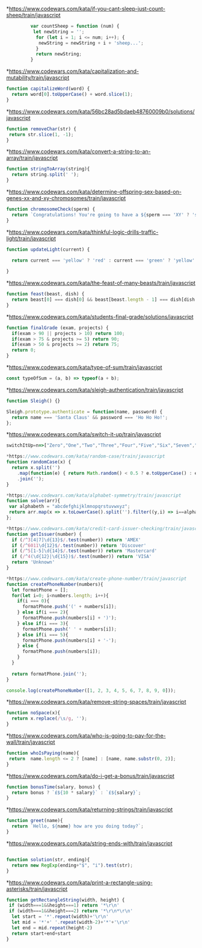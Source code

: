 
*https://www.codewars.com/kata/if-you-cant-sleep-just-count-sheep/train/javascript
```javascript
         var countSheep = function (num) {
          let newString = '';
           for (let i = 1; i <= num; i++); {
            newString = newString + i + 'sheep...';
           }
           return newString;
         }
```
*https://www.codewars.com/kata/capitalization-and-mutability/train/javascript
```javascript
function capitalizeWord(word) {
  return word[0].toUpperCase() + word.slice(1);
}
```
*https://www.codewars.com/kata/56bc28ad5bdaeb48760009b0/solutions/javascript
 ```javascript
function removeChar(str) {
  return str.slice(1, -1);
}
```
*https://www.codewars.com/kata/convert-a-string-to-an-array/train/javascript
```javascript
function stringToArray(string){
  return string.split(' ');
}
```
*https://www.codewars.com/kata/determine-offspring-sex-based-on-genes-xx-and-xy-chromosomes/train/javascript
```javascript
function chromosomeCheck(sperm) {
  return `Congratulations! You're going to have a ${sperm === 'XY' ? 'son' : 'daughter'}.`
}
```
*https://www.codewars.com/kata/thinkful-logic-drills-traffic-light/train/javascript
```javascript
function updateLight(current) {
  
  return current === 'yellow' ? 'red' : current === 'green' ? 'yellow' : 'green';

}
```
*https://www.codewars.com/kata/the-feast-of-many-beasts/train/javascript
```javascript
function feast(beast, dish) {
  return beast[0] === dish[0] && beast[beast.length - 1] === dish[dish.length - 1]
}
```
*https://www.codewars.com/kata/students-final-grade/solutions/javascript
```javascript
function finalGrade (exam, projects) {
  if(exam > 90 || projects > 10) return 100;
  if(exam > 75 & projects >= 5) return 90;
  if(exam > 50 & projects >= 2) return 75;
  return 0;
}
```
*https://www.codewars.com/kata/type-of-sum/train/javascript
```javascript
const typeOfSum = (a, b) => typeof(a + b);
```
*https://www.codewars.com/kata/sleigh-authentication/train/javascript
```javascript
function Sleigh() {}

Sleigh.prototype.authenticate = function(name, password) {
  return name === 'Santa Claus' && password === 'Ho Ho Ho!';
};
```
*https://www.codewars.com/kata/switch-it-up/train/javascript
```javascript
switchItUp=n=>["Zero","One","Two","Three","Four","Five","Six","Seven","Eight","Nine"][n]
```
```javascript
*https://www.codewars.com/kata/random-case/train/javascript
function randomCase(x) {
  return x.split('')
    .map(function(e) { return Math.random() < 0.5 ? e.toUpperCase() : e.toLowerCase(); })
    .join('');
}
```
 ```javascript
*https://www.codewars.com/kata/alphabet-symmetry/train/javascript
function solve(arr){  
  var alphabeth = "abcdefghijklmnopqrstuvwxyz";
  return arr.map(x => x.toLowerCase().split('').filter((y,i) => i==alphabeth.indexOf(y)).length);
};
```
```javascript
*https://www.codewars.com/kata/credit-card-issuer-checking/train/javascript
function getIssuer(number) {
  if (/^3[4|7]\d{13}$/.test(number)) return 'AMEX'
  if (/^6011\d{12}$/.test(number)) return 'Discover'
  if (/^5[1-5]\d{14}$/.test(number)) return 'Mastercard'
  if (/^4(\d{12}|\d{15})$/.test(number)) return 'VISA'
  return 'Unknown'
}
```
```javascript
*https://www.codewars.com/kata/create-phone-number/train/javascript
function createPhoneNumber(numbers){
  let formatPhone = [];
  for(let i=0; i<numbers.length; i++){
    if(i === 0){
      formatPhone.push('(' + numbers[i]);
    } else if(i === 2){
      formatPhone.push(numbers[i] + ')');
    } else if(i === 3){
      formatPhone.push(' ' + numbers[i]);
    } else if(i === 5){
      formatPhone.push(numbers[i] + '-');
    } else {
      formatPhone.push(numbers[i]);
    }
  }
  
  return formatPhone.join('');
}

console.log(createPhoneNumber([1, 2, 3, 4, 5, 6, 7, 8, 9, 0])); 
```
*https://www.codewars.com/kata/remove-string-spaces/train/javascript
```javascript
function noSpace(x){
  return x.replace(/\s/g, '');
}
```
*https://www.codewars.com/kata/who-is-going-to-pay-for-the-wall/train/javascript
```javascript
function whoIsPaying(name){
 return  name.length <= 2 ? [name] : [name, name.substr(0, 2)];
}
```

*https://www.codewars.com/kata/do-i-get-a-bonus/train/javascript
```javascript
function bonusTime(salary, bonus) {
  return bonus ? `£${10 * salary}` : `£${salary}`;
}
```
*https://www.codewars.com/kata/returning-strings/train/javascript
```javascript
function greet(name){
  return `Hello, ${name} how are you doing today?`;
}
```
*https://www.codewars.com/kata/string-ends-with/train/javascript
```javascript

function solution(str, ending){
  return new RegExp(ending+"$", "i").test(str);
}
```
*https://www.codewars.com/kata/print-a-rectangle-using-asterisks/train/javascript
```javascript
function getRectangleString(width, height) {
 if (width===1&&height===1) return '*\r\n'
 if (width===1&&height===2) return '*\r\n*\r\n'
  let start = '*'.repeat(width)+'\r\n'
  let mid = '*'+' '.repeat(width-2)+'*'+'\r\n'
  let end = mid.repeat(height-2)
  return start+end+start
}
```

 
